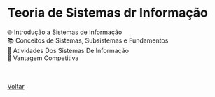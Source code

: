 <h1>Teoria de Sistemas dr Informação</h1>

<a href="./topico1.md" style="text-decoration:none;">🌐 Introdução a Sistemas de
Informação</a><br>
<a href="./topico2.md" style="text-decoration:none;">📚 Conceitos de Sistemas, Subsistemas
e Fundamentos</a><br>
<a href="./topico3.md" style="text-decoration:none;">🧩  Atividades Dos Sistemas De
Informação</a><br>
<a href="./topico4.md" style="text-decoration:none;">🎫 Vantagem Competitiva</a><br><br><br>

<a href=".././README.md">Voltar</a>